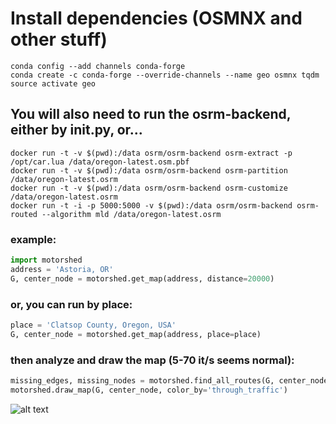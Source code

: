 # Install dependencies (OSMNX and other stuff)

```
conda config --add channels conda-forge 
conda create -c conda-forge --override-channels --name geo osmnx tqdm
source activate geo
```

## You will also need to run the osrm-backend, either by init.py, or...
```
docker run -t -v $(pwd):/data osrm/osrm-backend osrm-extract -p /opt/car.lua /data/oregon-latest.osm.pbf
docker run -t -v $(pwd):/data osrm/osrm-backend osrm-partition /data/oregon-latest.osrm
docker run -t -v $(pwd):/data osrm/osrm-backend osrm-customize /data/oregon-latest.osrm
docker run -t -i -p 5000:5000 -v $(pwd):/data osrm/osrm-backend osrm-routed --algorithm mld /data/oregon-latest.osrm
```

### example:

```python
import motorshed
address = 'Astoria, OR'
G, center_node = motorshed.get_map(address, distance=20000)
```

### or, you can run by place:
```python
place = 'Clatsop County, Oregon, USA'
G, center_node = motorshed.get_map(address, place=place)
```


### then analyze and draw the map (5-70 it/s seems normal):
```python
missing_edges, missing_nodes = motorshed.find_all_routes(G, center_node)
motorshed.draw_map(G, center_node, color_by='through_traffic')
```

![alt text](images/Clatsop.png "Clatsop County")